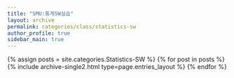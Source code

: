 ```yaml
---
title: "SMU:통계SW실습"
layout: archive
permalink: categories/class/statistics-sw
author_profile: true
sidebar_main: true
---
```



{% assign posts = site.categories.Statistics-SW %}
{% for post in posts %} {% include archive-single2.html type=page.entries_layout %} {% endfor %}
